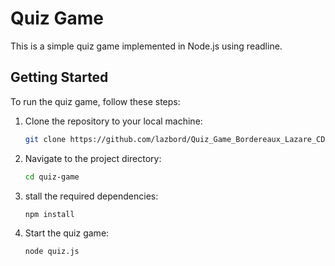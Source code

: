 # Quiz Game

This is a simple quiz game implemented in Node.js using readline.

## Getting Started

To run the quiz game, follow these steps:

1. Clone the repository to your local machine:
   ```bash
   git clone https://github.com/lazbord/Quiz_Game_Bordereaux_Lazare_CDOF1
2. Navigate to the project directory:
    ```bash
    cd quiz-game

3. stall the required dependencies:
    ```bash
    npm install
   
4. Start the quiz game:
    ```bash
   node quiz.js